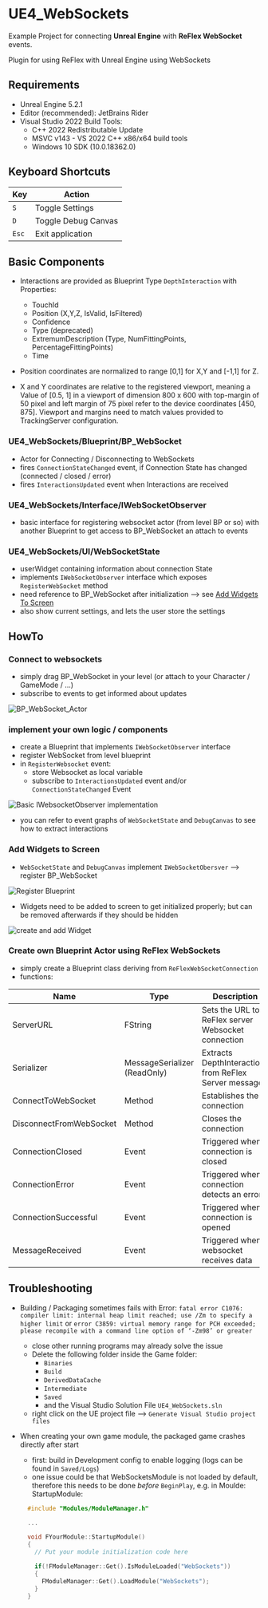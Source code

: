 # UE4_WebSockets

Example Project for connecting __Unreal Engine__ with __ReFlex WebSocket__ events.

Plugin for using ReFlex with Unreal Engine using WebSockets

## Requirements

* Unreal Engine 5.2.1
* Editor (recommended): JetBrains Rider
* Visual Studio 2022 Build Tools:
  * C++ 2022 Redistributable Update
  * MSVC v143 - VS 2022 C++ x86/x64 build tools
  * Windows 10 SDK (10.0.18362.0)

## Keyboard Shortcuts

| Key   | Action              |
| ----- | ------------------- |
| `S`   | Toggle Settings     |
| `D`   | Toggle Debug Canvas |
| `Esc` | Exit application    |

## Basic Components

* Interactions are provided as Blueprint Type `DepthInteraction` with Properties:
  * TouchId
  * Position (X,Y,Z, IsValid, IsFiltered)
  * Confidence
  * Type (deprecated)
  * ExtremumDescription (Type, NumFittingPoints, PercentageFittingPoints)
  * Time

* Position coordinates are normalized to range [0,1] for X,Y and [-1,1] for Z.
* X and Y coordinates are relative to the registered viewport, meaning a Value of [0.5, 1] in a viewport of dimension 800 x 600 with top-margin of 50 pixel and left margin of 75 pixel refer to the device coordinates [450, 875]. Viewport and margins need to match values provided to TrackingServer configuration.

### UE4_WebSockets/Blueprint/BP_WebSocket

* Actor for Connecting / Disconnecting to WebSockets
* fires `ConnectionStateChanged` event, if Connection State has changed (connected / closed / error)
* fires `InteractionsUpdated` event when Interactions are received

### UE4_WebSockets/Interface/IWebSocketObserver

* basic interface for registering websocket actor (from level BP or so) with another Blueprint to get access to BP_WebSocket an attach to events

### UE4_WebSockets/UI/WebSocketState

* userWidget containing information about connection State
* implements `IWebSocketObserver` interface which exposes `RegisterWebSocket` method
* need reference to BP_WebSocket after initialization --> see [Add Widgets To Screen](#add-widgets-to-screen)
* also show current settings, and lets the user store the settings

## HowTo

### Connect to websockets

* simply drag BP_WebSocket in your level (or attach to your Character / GameMode / ...)
* subscribe to events to get informed about updates
  
![BP_WebSocket_Actor](Documentation/websocketBP_Actor.png)

### implement your own logic / components

* create a Blueprint that implements `IWebSocketObserver` interface
* register WebSocket from level blueprint
* in `RegisterWebsocket` event:
  * store Websocket as local variable
  * subscribe to `InteractionsUpdated` event and/or `ConnectionStateChanged` Event

![Basic IWebsocketObserver implementation](Documentation/IWebsocketObserver_implementation.png)

* you can refer to event graphs of `WebSocketState` and `DebugCanvas` to see how to extract interactions

### Add Widgets to Screen

* `WebSocketState` and `DebugCanvas` implement `IWebSocketObersver` --> register BP_WebSocket

![Register Blueprint](Documentation/register_WebsocketBP.png)

* Widgets need to be added to screen to get initialized properly; but can be removed afterwards if they should be hidden

![create and add Widget](Documentation/createWidget.png)

### Create own Blueprint Actor using ReFlex WebSockets

* simply create a Blueprint class deriving from `ReFlexWebSocketConnection`
* functions:

| Name                    | Type                         | Description                                            |
| ----------------------- | ---------------------------- | ------------------------------------------------------ |
| ServerURL               | FString                      | Sets the URL to ReFlex server Websocket connection     |
| Serializer              | MessageSerializer (ReadOnly) | Extracts DepthInteractions from ReFlex Server messages |
| ConnectToWebSocket      | Method                       | Establishes the connection                             |
| DisconnectFromWebSocket | Method                       | Closes the connection                                  |
| ConnectionClosed        | Event                        | Triggered when connection is closed                    |
| ConnectionError         | Event                        | Triggered when connection detects an error             |
| ConnectionSuccessful    | Event                        | Triggered when connection is opened                    |
| MessageReceived         | Event                        | Triggered when websocket receives data                 |

## Troubleshooting

* Building / Packaging sometimes fails with Error: `fatal error C1076: compiler limit: internal heap limit reached; use /Zm to specify a higher limit` or `error C3859: virtual memory range for PCH exceeded; please recompile with a command line option of ‘-Zm98’ or greater` 
  * close other running programs may already solve the issue
  * Delete the following folder inside the Game folder:
    * `Binaries`
    * `Build`
    * `DerivedDataCache`
    * `Intermediate`
    * `Saved`
    * and the Visual Studio Solution File `UE4_WebSockets.sln`
  * right click on the UE project file --> `Generate Visual Studio project files`

* When creating your own game module, the packaged game crashes directly after start
  * first: build in Development config to enable logging (logs can be found in `Saved/Logs`)
  * one issue could be that WebSocketsModule is not loaded by default, therefore this needs to be done *before* `BeginPlay`, e.g. in Moulde: StartupModule:

  ``` C++
    #include "Modules/ModuleManager.h"

    ...

    void FYourModule::StartupModule()
    {
      // Put your module initialization code here

      if(!FModuleManager::Get().IsModuleLoaded("WebSockets"))
      {
        FModuleManager::Get().LoadModule("WebSockets");
      }
    }
  ```
